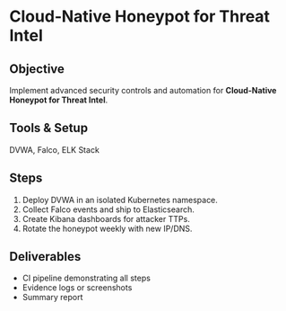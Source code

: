 # Cloud‑Native Honeypot for Threat Intel

## Objective
Implement advanced security controls and automation for **Cloud‑Native Honeypot for Threat Intel**.

## Tools & Setup
DVWA, Falco, ELK Stack

## Steps
1. Deploy DVWA in an isolated Kubernetes namespace.
2. Collect Falco events and ship to Elasticsearch.
3. Create Kibana dashboards for attacker TTPs.
4. Rotate the honeypot weekly with new IP/DNS.

## Deliverables
- CI pipeline demonstrating all steps
- Evidence logs or screenshots
- Summary report
